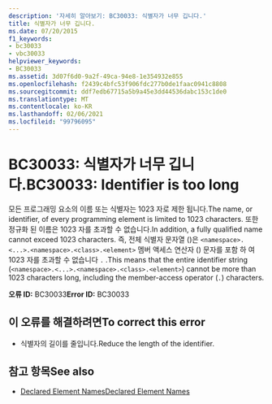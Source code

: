 ```yaml
---
description: '자세히 알아보기: BC30033: 식별자가 너무 깁니다.'
title: 식별자가 너무 깁니다.
ms.date: 07/20/2015
f1_keywords:
- bc30033
- vbc30033
helpviewer_keywords:
- BC30033
ms.assetid: 3d07f6d0-9a2f-49ca-94e8-1e354932e855
ms.openlocfilehash: f2439c4bfc53f906fdc277b0de1faac0941c8808
ms.sourcegitcommit: ddf7edb67715a5b9a45e3dd44536dabc153c1de0
ms.translationtype: MT
ms.contentlocale: ko-KR
ms.lasthandoff: 02/06/2021
ms.locfileid: "99796095"
---
```

# <a name="bc30033-identifier-is-too-long"></a><span data-ttu-id="05f20-103">BC30033: 식별자가 너무 깁니다.</span><span class="sxs-lookup"><span data-stu-id="05f20-103">BC30033: Identifier is too long</span></span>

<span data-ttu-id="05f20-104">모든 프로그래밍 요소의 이름 또는 식별자는 1023 자로 제한 됩니다.</span><span class="sxs-lookup"><span data-stu-id="05f20-104">The name, or identifier, of every programming element is limited to 1023 characters.</span></span> <span data-ttu-id="05f20-105">또한 정규화 된 이름은 1023 자를 초과할 수 없습니다.</span><span class="sxs-lookup"><span data-stu-id="05f20-105">In addition, a fully qualified name cannot exceed 1023 characters.</span></span> <span data-ttu-id="05f20-106">즉, 전체 식별자 문자열 ()은 `<namespace>.<...>.<namespace>.<class>.<element>` 멤버 액세스 연산자 () 문자를 포함 하 여 1023 자를 초과할 수 없습니다 `.` .</span><span class="sxs-lookup"><span data-stu-id="05f20-106">This means that the entire identifier string (`<namespace>.<...>.<namespace>.<class>.<element>`) cannot be more than 1023 characters long, including the member-access operator (`.`) characters.</span></span>

 <span data-ttu-id="05f20-107">**오류 ID:** BC30033</span><span class="sxs-lookup"><span data-stu-id="05f20-107">**Error ID:** BC30033</span></span>

## <a name="to-correct-this-error"></a><span data-ttu-id="05f20-108">이 오류를 해결하려면</span><span class="sxs-lookup"><span data-stu-id="05f20-108">To correct this error</span></span>

- <span data-ttu-id="05f20-109">식별자의 길이를 줄입니다.</span><span class="sxs-lookup"><span data-stu-id="05f20-109">Reduce the length of the identifier.</span></span>

## <a name="see-also"></a><span data-ttu-id="05f20-110">참고 항목</span><span class="sxs-lookup"><span data-stu-id="05f20-110">See also</span></span>

- [<span data-ttu-id="05f20-111">Declared Element Names</span><span class="sxs-lookup"><span data-stu-id="05f20-111">Declared Element Names</span></span>](../../programming-guide/language-features/declared-elements/declared-element-names.md)
